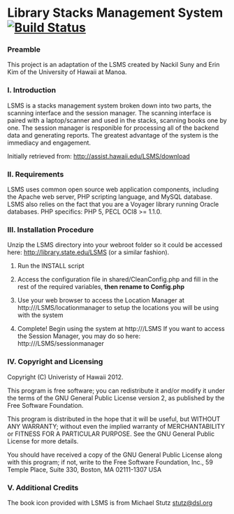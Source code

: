 # Library Stacks Management System    [![Build Status](https://travis-ci.org/rochester-rcl/rcl-lsms.svg?branch=master)](https://travis-ci.org/rochester-rcl/rcl-lsms)

### Preamble

  This project is an adaptation of the LSMS created by Nackil Suny and Erin Kim of the University of Hawaii at Manoa.

### I. Introduction

  LSMS is a stacks management system broken down into two parts, the scanning
  interface and the session manager.  The scanning interface is paired with a
  laptop/scanner and used in the stacks, scanning books one by one.  The session
  manager is responible for processing all of the backend data and generating
  reports.  The greatest advantage of the system is the immediacy and engagement.

  Initially retrieved from:  http://assist.hawaii.edu/LSMS/download

### II. Requirements

  LSMS uses common open source web application components, including the
  Apache web server, PHP scripting language, and MySQL database.  LSMS also
  relies on the fact that you are a Voyager library running Oracle databases.
  PHP specifics: PHP 5, PECL OCI8 >= 1.1.0.

### III. Installation Procedure

  Unzip the LSMS directory into your webroot folder so it could be accessed here:
  http://library.state.edu/LSMS (or a similar fashion).

  1. Run the INSTALL script

  2. Access the configuration file in shared/CleanConfig.php and fill in the rest of
     the required variables, **then rename to Config.php**

  3. Use your web browser to access the Location Manager at http://<webroot>/LSMS/locationmanager
     to setup the locations you will be using with the system

  4. Complete!
     Begin using the system at http://<webroot>/LSMS
     If you want to access the Session Manager, you may do so here: http://<webroot>/LSMS/sessionmanager

### IV. Copyright and Licensing

  Copyright (C) Univeristy of Hawaii 2012.

  This program is free software; you can redistribute it and/or modify
  it under the terms of the GNU General Public License version 2,
  as published by the Free Software Foundation.

  This program is distributed in the hope that it will be useful,
  but WITHOUT ANY WARRANTY; without even the implied warranty of
  MERCHANTABILITY or FITNESS FOR A PARTICULAR PURPOSE.  See the
  GNU General Public License for more details.

  You should have received a copy of the GNU General Public License
  along with this program; if not, write to the Free Software
  Foundation, Inc., 59 Temple Place, Suite 330, Boston, MA  02111-1307  USA

### V. Additional Credits

  The book icon provided with LSMS is from Michael Stutz <stutz@dsl.org>
